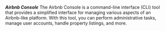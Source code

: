 __*Airbnb Console*__
The Airbnb Console is a command-line interface (CLI) tool that provides a simplified interface for managing various aspects of an Airbnb-like platform. With this tool, you can perform administrative tasks, manage user accounts, handle property listings, and more.